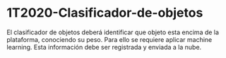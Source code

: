 # 1T2020-Clasificador-de-objetos
El clasificador de objetos deberá identificar que objeto esta encima de la plataforma, conociendo su peso. Para ello se requiere aplicar machine learning. Esta información debe ser registrada y enviada a la nube. 
